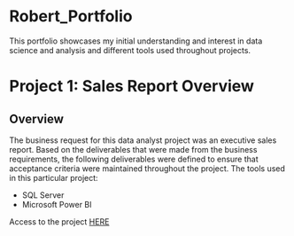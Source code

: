 # Robert_Portfolio
This portfolio showcases my initial understanding and interest in data science and analysis and different tools used throughout projects.

# Project 1: Sales Report Overview

## Overview

The business request for this data analyst project was an executive sales report. Based on the deliverables that were made from the business requirements, the following deliverables were defined to ensure that acceptance criteria were maintained throughout the project. The tools used in this particular project:

  - SQL Server
  - Microsoft Power BI

Access to the project [HERE](https://github.com/rhannula/Sales_Report)





